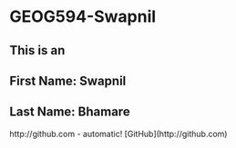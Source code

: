 # GEOG594-Swapnil
## This is an <h2> First Name: Swapnil</h2> 
<h2> Last Name: Bhamare</h2> 
http://github.com - automatic!
[GitHub](http://github.com)
